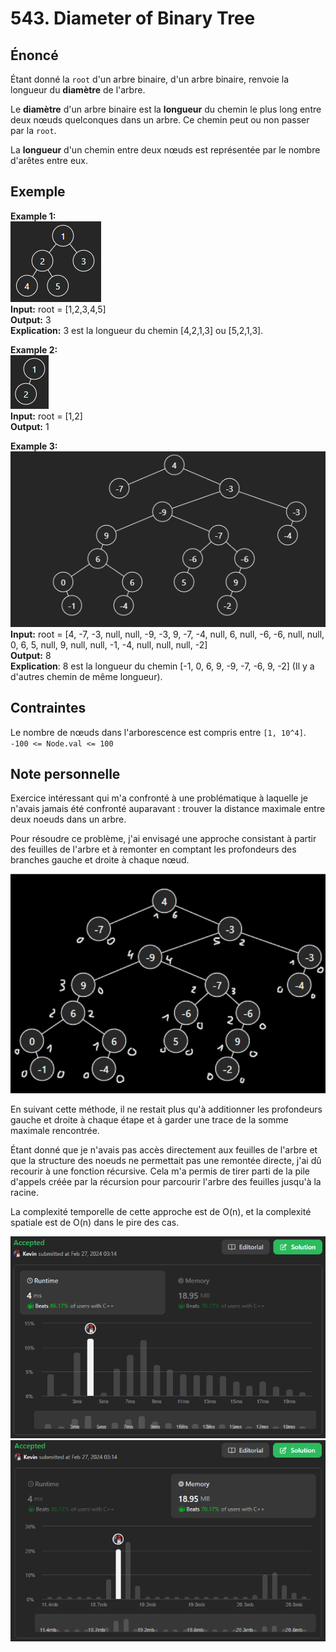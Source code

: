 # 543. Diameter of Binary Tree

## Énoncé

Étant donné la `root` d'un arbre binaire, d'un arbre binaire, renvoie la longueur du **diamètre** de l'arbre.

Le **diamètre** d'un arbre binaire est la **longueur** du chemin le plus long entre deux nœuds quelconques dans un arbre. Ce chemin peut ou non passer par la `root`.

La **longueur** d'un chemin entre deux nœuds est représentée par le nombre d'arêtes entre eux.

## Exemple

**Example 1:**  
<img src="../imgs/0543-img1.png"/>  
**Input:** root = [1,2,3,4,5]  
**Output:** 3  
**Explication:** 3 est la longueur du chemin [4,2,1,3] ou [5,2,1,3].

**Example 2:**  
<img src="../imgs/0543-img2.png"/>  
**Input:** root = [1,2]  
**Output:** 1

**Example 3:**  
<img src="../imgs/0543-img3.png"/>  
**Input:** root = [4, -7, -3, null, null, -9, -3, 9, -7, -4, null, 6, null, -6, -6, null, null, 0, 6, 5, null, 9, null, null, -1, -4, null, null, null, -2]  
**Output:** 8  
**Explication**:
8 est la longueur du chemin [-1, 0, 6, 9, -9, -7, -6, 9, -2] (Il y a d'autres chemin de même longueur).

## Contraintes

Le nombre de nœuds dans l'arborescence est compris entre `[1, 10^4]`.  
`-100 <= Node.val <= 100`

## Note personnelle

Exercice intéressant qui m'a confronté à une problématique à laquelle je n'avais jamais été confronté auparavant : trouver la distance maximale entre deux noeuds dans un arbre.

Pour résoudre ce problème, j'ai envisagé une approche consistant à partir des feuilles de l'arbre et à remonter en comptant les profondeurs des branches gauche et droite à chaque nœud.

<img src="../imgs/0543-img4.png"/>

En suivant cette méthode, il ne restait plus qu'à additionner les profondeurs gauche et droite à chaque étape et à garder une trace de la somme maximale rencontrée.

Étant donné que je n'avais pas accès directement aux feuilles de l'arbre et que la structure des noeuds ne permettait pas une remontée directe, j'ai dû recourir à une fonction récursive. Cela m'a permis de tirer parti de la pile d'appels créée par la récursion pour parcourir l'arbre des feuilles jusqu'à la racine.

La complexité temporelle de cette approche est de O(n), et la complexité spatiale est de O(n) dans le pire des cas.

<img src="../imgs/0543-runtime.png"/>
<img src="../imgs/0543-memory.png"/>
